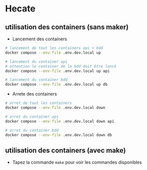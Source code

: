 # Hecate

## utilisation des containers (sans maker)

-   Lancement des containers

```bash
# lancement de tout les containers api + bdd
docker compose --env-file .env.dev.local up

# lancement du container api
# attention le container de la bdd doit être lancé
docker compose --env-file .env.dev.local up api

# lancement du container bdd
docker compose --env-file .env.dev.local up db
```

-   Arrete des containers

```bash
# arret de tout les containers
docker compose --env-file .env.dev.local down

# arret du container api
docker compose --env-file .env.dev.local down api

# arret du container bdd
docker compose --env-file .env.dev.local down db
```

## utilisation des containers (avec make)

-   Tapez la commande `make` pour voir les commandes disponibles
